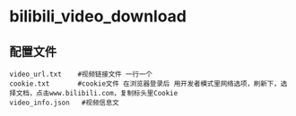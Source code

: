 # bilibili_video_download
## 配置文件
    video_url.txt    #视频链接文件 一行一个
    cookie.txt       #cookie文件 在浏览器登录后 用开发者模式里网络选项，刷新下，选择文档，点击www.bilibili.com，复制标头里Cookie
    video_info.json   #视频信息文
